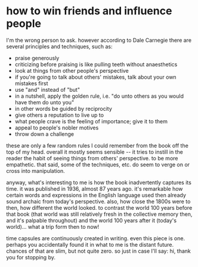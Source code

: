 # how to win friends and influence people

I'm the wrong person to ask. however according to Dale Carnegie there are several principles and techniques, such as:

* praise generously
* criticizing before praising is like pulling teeth without anaesthetics
* look at things from other people's perspective
* if you're going to talk about others' mistakes, talk about your own mistakes first
* use "and" instead of "but"
* in a nutshell, apply the golden rule, i.e. "do unto others as you would have them do unto you"
* in other words be guided by reciprocity
* give others a reputation to live up to
* what people crave is the feeling of importance; give it to them
* appeal to people's nobler motives
* throw down a challenge

these are only a few random rules I could remember from the book off the top of my head. overall it mostly seems sensible -- it tries to instill in the reader the habit of seeing things from others' perspective. to be more empathetic. that said, some of the techniques, etc. do seem to verge on or cross into manipulation.

anyway, what's interesting to me is how the book inadvertently captures its time. it was published in 1936, almost 87 years ago. it's remarkable how certain words and expressions in the English language used then already sound archaic from today's perspective. also, how close the 1800s were to then, how different the world looked. to contrast the world 100 years before that book (that world was still relatively fresh in the collective memory then, and it's palpable throughout) and the world 100 years after it (today's world)... what a trip form then to now! 

time capsules are continuously created in writing. even this piece is one. perhaps you accidentally found it in what to me is the distant future. chances of that are slim, but not quite zero. so just in case I'll say: hi, thank you for stopping by.
